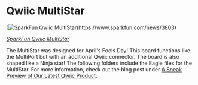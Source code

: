 Qwiic MultiStar
========================================

[![SparkFun Qwiic MultiStar](https://cdn.sparkfun.com/assets/home_page_posts/3/8/0/3/Qwiic_MultiStar.jpg)(https://www.sparkfun.com/news/3803)

[*SparkFun Qwiic MultiStar*](https://www.sparkfun.com/news/3803)

The MultiStar was designed for April's Fools Day! This board functions like the MultiPort but with an additional Qwiic connector. The board is also shaped like a Ninja star! The following folders include the Eagle files for the MultiStar. For more information, check out the blog post under [A Sneak Preview of Our Latest Qwiic Product](https://www.sparkfun.com/news/3803).
